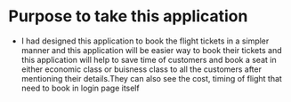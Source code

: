 # Purpose to take this application 

* I had designed this application to book the flight tickets in a simpler manner and this application will be easier way to book their tickets and this application will help to save time of customers and book a seat in either economic class or buisness class to all the customers after mentioning their details.They can also see the cost, timing of flight that need to book in login page itself 
 
